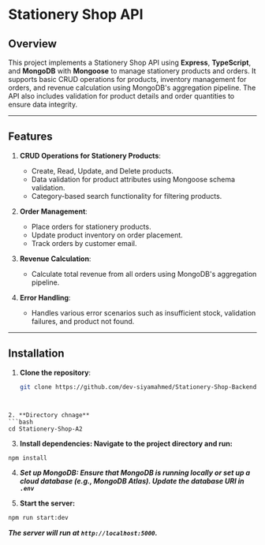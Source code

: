 # Stationery Shop API

## Overview

This project implements a Stationery Shop API using **Express**, **TypeScript**, and **MongoDB** with **Mongoose** to manage stationery products and orders. It supports basic CRUD operations for products, inventory management for orders, and revenue calculation using MongoDB's aggregation pipeline. The API also includes validation for product details and order quantities to ensure data integrity.

---

## Features

1. **CRUD Operations for Stationery Products**:
   - Create, Read, Update, and Delete products.
   - Data validation for product attributes using Mongoose schema validation.
   - Category-based search functionality for filtering products.

2. **Order Management**:
   - Place orders for stationery products.
   - Update product inventory on order placement.
   - Track orders by customer email.

3. **Revenue Calculation**:
   - Calculate total revenue from all orders using MongoDB's aggregation pipeline.

4. **Error Handling**:
   - Handles various error scenarios such as insufficient stock, validation failures, and product not found.

---

## Installation

1. **Clone the repository**:
   ```bash
   git clone https://github.com/dev-siyamahmed/Stationery-Shop-Backend.git
  ```


2. **Directory chnage**
 ```bash
  cd Stationery-Shop-A2
```


3. **Install dependencies: Navigate to the project directory and run:**
 ```bash 
 npm install 
 ```

4.  ***Set up MongoDB: Ensure that MongoDB is running locally or set up a cloud database (e.g., MongoDB Atlas). Update the database URI in `.env`***


5. **Start the server:**
```bash
npm run start:dev

```

***The server will run at `http://localhost:5000`.***